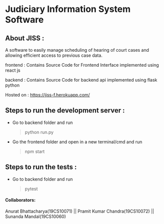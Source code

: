 # Judiciary Information System Software

## About JISS : 

A software to easily manage scheduling of hearing of court cases and allowing efficient access to previous case data.

frontend : Contains Source Code for Frontend Interface implemented using react js

backend : Contains Source Code for backend api implemented using flask python

Hosted on : https://jiss-f.herokuapp.com/



## Steps to run the development server :
- Go to backend folder and run
    > python run.py
- Go the frontend folder and open in a new terminal/cmd and run
    > npm start
## Steps to run the tests :
- Go to backend folder and run 
    > pytest

#### Collaborators:
Anurat Bhattacharya(19CS10071)  ||  Pramit Kumar Chandra(19CS10072)  ||  Sunanda Mandal(19CS10060)
